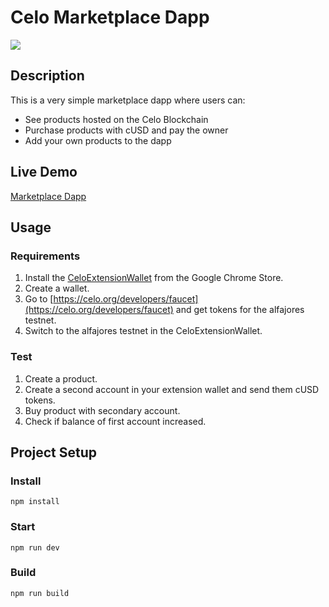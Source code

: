# Celo Marketplace Dapp
![](https://github.com/dacadeorg/celo-development-101/blob/main/content/gifs/celo_trailer_02.gif)

## Description
This is a very simple marketplace dapp where users can:
* See products hosted on the Celo Blockchain
* Purchase products with cUSD and pay the owner
* Add your own products to the dapp

## Live Demo
[Marketplace Dapp](https://bsaii.github.io/celo-marketplace/)

## Usage

### Requirements
1. Install the [CeloExtensionWallet](https://chrome.google.com/webstore/detail/celoextensionwallet/kkilomkmpmkbdnfelcpgckmpcaemjcdh?hl=en) from the Google Chrome Store.
2. Create a wallet.
3. Go to [https://celo.org/developers/faucet](https://celo.org/developers/faucet) and get tokens for the alfajores testnet.
4. Switch to the alfajores testnet in the CeloExtensionWallet.

### Test
1. Create a product.
2. Create a second account in your extension wallet and send them cUSD tokens.
3. Buy product with secondary account.
4. Check if balance of first account increased.


## Project Setup

### Install
```
npm install
```

### Start
```
npm run dev
```

### Build
```
npm run build
